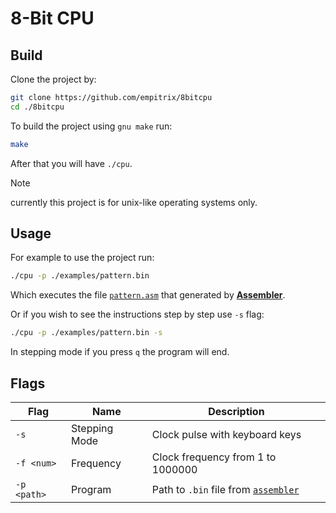 # 8-Bit CPU


## Build
Clone the project by:
```bash
git clone https://github.com/empitrix/8bitcpu
cd ./8bitcpu
```

To build the project using `gnu make` run:
```bash
make
```
After that you will have `./cpu`.

> [!NOTE]
> currently this project is for unix-like operating systems only.


## Usage
For example to use the project run:
```bash
./cpu -p ./examples/pattern.bin
```

Which executes the file [`pattern.asm`](https://github.com/Empitrix/assembler/blob/master/examples/pattern.asm) that generated by [**Assembler**](https://github.com/Empitrix/assembler).

Or if you wish to see the instructions step by step use `-s` flag:
```bash
./cpu -p ./examples/pattern.bin -s
```
In stepping mode if you press `q` the program will end.


## Flags
| Flag        | Name          | Description                       |
|-------------|---------------|-----------------------------------|
| `-s`        | Stepping Mode | Clock pulse with keyboard keys    |
| `-f <num>`  | Frequency     | Clock frequency from 1 to 1000000 |
| `-p <path>` | Program       | Path to `.bin` file from [`assembler`](https://github.com/empitrix/assembler) |

